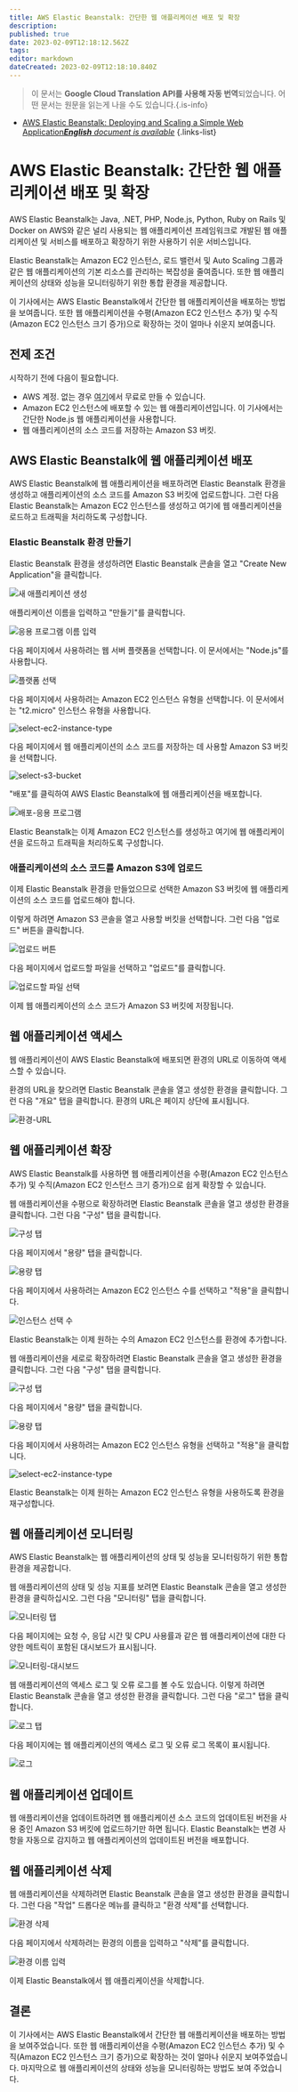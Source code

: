 ```yaml
---
title: AWS Elastic Beanstalk: 간단한 웹 애플리케이션 배포 및 확장
description: 
published: true
date: 2023-02-09T12:18:12.562Z
tags: 
editor: markdown
dateCreated: 2023-02-09T12:18:10.840Z
---
```


> 이 문서는 **Google Cloud Translation API를 사용해 자동 번역**되었습니다.
어떤 문서는 원문을 읽는게 나을 수도 있습니다.{.is-info}



- [AWS Elastic Beanstalk: Deploying and Scaling a Simple Web Application***English** document is available*](/en/Knowledge-base/Cloud/aws-elastic-beanstalk-deploying-and-scaling-a-simple-web-application)
{.links-list}


# AWS Elastic Beanstalk: 간단한 웹 애플리케이션 배포 및 확장

AWS Elastic Beanstalk는 Java, .NET, PHP, Node.js, Python, Ruby on Rails 및 Docker on AWS와 같은 널리 사용되는 웹 애플리케이션 프레임워크로 개발된 웹 애플리케이션 및 서비스를 배포하고 확장하기 위한 사용하기 쉬운 서비스입니다.

Elastic Beanstalk는 Amazon EC2 인스턴스, 로드 밸런서 및 Auto Scaling 그룹과 같은 웹 애플리케이션의 기본 리소스를 관리하는 복잡성을 줄여줍니다. 또한 웹 애플리케이션의 상태와 성능을 모니터링하기 위한 통합 환경을 제공합니다.

이 기사에서는 AWS Elastic Beanstalk에서 간단한 웹 애플리케이션을 배포하는 방법을 보여줍니다. 또한 웹 애플리케이션을 수평(Amazon EC2 인스턴스 추가) 및 수직(Amazon EC2 인스턴스 크기 증가)으로 확장하는 것이 얼마나 쉬운지 보여줍니다.

## 전제 조건

시작하기 전에 다음이 필요합니다.

* AWS 계정. 없는 경우 [여기](https://aws.amazon.com/getting-started/)에서 무료로 만들 수 있습니다.
* Amazon EC2 인스턴스에 배포할 수 있는 웹 애플리케이션입니다. 이 기사에서는 간단한 Node.js 웹 애플리케이션을 사용합니다.
* 웹 애플리케이션의 소스 코드를 저장하는 Amazon S3 버킷.

## AWS Elastic Beanstalk에 웹 애플리케이션 배포

AWS Elastic Beanstalk에 웹 애플리케이션을 배포하려면 Elastic Beanstalk 환경을 생성하고 애플리케이션의 소스 코드를 Amazon S3 버킷에 업로드합니다. 그런 다음 Elastic Beanstalk는 Amazon EC2 인스턴스를 생성하고 여기에 웹 애플리케이션을 로드하고 트래픽을 처리하도록 구성합니다.

### Elastic Beanstalk 환경 만들기

Elastic Beanstalk 환경을 생성하려면 Elastic Beanstalk 콘솔을 열고 "Create New Application"을 클릭합니다.

![새 애플리케이션 생성](https://i.imgur.com/lpY7B0m.png)

애플리케이션 이름을 입력하고 "만들기"를 클릭합니다.

![응용 프로그램 이름 입력](https://i.imgur.com/fvqQYxo.png)

다음 페이지에서 사용하려는 웹 서버 플랫폼을 선택합니다. 이 문서에서는 "Node.js"를 사용합니다.

![플랫폼 선택](https://i.imgur.com/LJNcuAO.png)

다음 페이지에서 사용하려는 Amazon EC2 인스턴스 유형을 선택합니다. 이 문서에서는 "t2.micro" 인스턴스 유형을 사용합니다.

![select-ec2-instance-type](https://i.imgur.com/VkzM8JZ.png)

다음 페이지에서 웹 애플리케이션의 소스 코드를 저장하는 데 사용할 Amazon S3 버킷을 선택합니다.

![select-s3-bucket](https://i.imgur.com/y4FtJjl.png)

"배포"를 클릭하여 AWS Elastic Beanstalk에 웹 애플리케이션을 배포합니다.

![배포-응용 프로그램](https://i.imgur.com/BKW738u.png)

Elastic Beanstalk는 이제 Amazon EC2 인스턴스를 생성하고 여기에 웹 애플리케이션을 로드하고 트래픽을 처리하도록 구성합니다.

### 애플리케이션의 소스 코드를 Amazon S3에 업로드

이제 Elastic Beanstalk 환경을 만들었으므로 선택한 Amazon S3 버킷에 웹 애플리케이션의 소스 코드를 업로드해야 합니다.

이렇게 하려면 Amazon S3 콘솔을 열고 사용할 버킷을 선택합니다. 그런 다음 "업로드" 버튼을 클릭합니다.

![업로드 버튼](https://i.imgur.com/TXrQ8oA.png)

다음 페이지에서 업로드할 파일을 선택하고 "업로드"를 클릭합니다.

![업로드할 파일 선택](https://i.imgur.com/F3gG0CY.png)

이제 웹 애플리케이션의 소스 코드가 Amazon S3 버킷에 저장됩니다.

## 웹 애플리케이션 액세스

웹 애플리케이션이 AWS Elastic Beanstalk에 배포되면 환경의 URL로 이동하여 액세스할 수 있습니다.

환경의 URL을 찾으려면 Elastic Beanstalk 콘솔을 열고 생성한 환경을 클릭합니다. 그런 다음 "개요" 탭을 클릭합니다. 환경의 URL은 페이지 상단에 표시됩니다.

![환경-URL](https://i.imgur.com/vzMJO4F.png)

## 웹 애플리케이션 확장

AWS Elastic Beanstalk를 사용하면 웹 애플리케이션을 수평(Amazon EC2 인스턴스 추가) 및 수직(Amazon EC2 인스턴스 크기 증가)으로 쉽게 확장할 수 있습니다.

웹 애플리케이션을 수평으로 확장하려면 Elastic Beanstalk 콘솔을 열고 생성한 환경을 클릭합니다. 그런 다음 "구성" 탭을 클릭합니다.

![구성 탭](https://i.imgur.com/J3GfUxz.png)

다음 페이지에서 "용량" 탭을 클릭합니다.

![용량 탭](https://i.imgur.com/pLJgJw6.png)

다음 페이지에서 사용하려는 Amazon EC2 인스턴스 수를 선택하고 "적용"을 클릭합니다.

![인스턴스 선택 수](https://i.imgur.com/X3XWqlr.png)

Elastic Beanstalk는 이제 원하는 수의 Amazon EC2 인스턴스를 환경에 추가합니다.

웹 애플리케이션을 세로로 확장하려면 Elastic Beanstalk 콘솔을 열고 생성한 환경을 클릭합니다. 그런 다음 "구성" 탭을 클릭합니다.

![구성 탭](https://i.imgur.com/J3GfUxz.png)

다음 페이지에서 "용량" 탭을 클릭합니다.

![용량 탭](https://i.imgur.com/pLJgJw6.png)

다음 페이지에서 사용하려는 Amazon EC2 인스턴스 유형을 선택하고 "적용"을 클릭합니다.

![select-ec2-instance-type](https://i.imgur.com/IHLv4jO.png)

Elastic Beanstalk는 이제 원하는 Amazon EC2 인스턴스 유형을 사용하도록 환경을 재구성합니다.

## 웹 애플리케이션 모니터링

AWS Elastic Beanstalk는 웹 애플리케이션의 상태 및 성능을 모니터링하기 위한 통합 환경을 제공합니다.

웹 애플리케이션의 상태 및 성능 지표를 보려면 Elastic Beanstalk 콘솔을 열고 생성한 환경을 클릭하십시오. 그런 다음 "모니터링" 탭을 클릭합니다.

![모니터링 탭](https://i.imgur.com/VxKG0zJ.png)

다음 페이지에는 요청 수, 응답 시간 및 CPU 사용률과 같은 웹 애플리케이션에 대한 다양한 메트릭이 포함된 대시보드가 표시됩니다.

![모니터링-대시보드](https://i.imgur.com/ZDGxK5M.png)

웹 애플리케이션의 액세스 로그 및 오류 로그를 볼 수도 있습니다. 이렇게 하려면 Elastic Beanstalk 콘솔을 열고 생성한 환경을 클릭합니다. 그런 다음 "로그" 탭을 클릭합니다.

![로그 탭](https://i.imgur.com/D4Y4lkO.png)

다음 페이지에는 웹 애플리케이션의 액세스 로그 및 오류 로그 목록이 표시됩니다.

![로그](https://i.imgur.com/rAFwUOI.png)

## 웹 애플리케이션 업데이트

웹 애플리케이션을 업데이트하려면 웹 애플리케이션 소스 코드의 업데이트된 버전을 사용 중인 Amazon S3 버킷에 업로드하기만 하면 됩니다. Elastic Beanstalk는 변경 사항을 자동으로 감지하고 웹 애플리케이션의 업데이트된 버전을 배포합니다.

## 웹 애플리케이션 삭제

웹 애플리케이션을 삭제하려면 Elastic Beanstalk 콘솔을 열고 생성한 환경을 클릭합니다. 그런 다음 "작업" 드롭다운 메뉴를 클릭하고 "환경 삭제"를 선택합니다.

![환경 삭제](https://i.imgur.com/VxJN4jO.png)

다음 페이지에서 삭제하려는 환경의 이름을 입력하고 "삭제"를 클릭합니다.

![환경 이름 입력](https://i.imgur.com/uvaYG4Y.png)

이제 Elastic Beanstalk에서 웹 애플리케이션을 삭제합니다.

## 결론

이 기사에서는 AWS Elastic Beanstalk에서 간단한 웹 애플리케이션을 배포하는 방법을 보여주었습니다. 또한 웹 애플리케이션을 수평(Amazon EC2 인스턴스 추가) 및 수직(Amazon EC2 인스턴스 크기 증가)으로 확장하는 것이 얼마나 쉬운지 보여주었습니다. 마지막으로 웹 애플리케이션의 상태와 성능을 모니터링하는 방법도 보여 주었습니다.